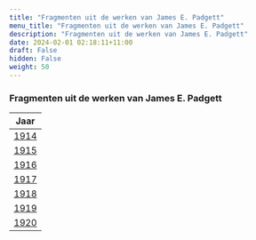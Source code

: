 ```yaml
---
title: "Fragmenten uit de werken van James E. Padgett"
menu_title: "Fragmenten uit de werken van James E. Padgett"
description: "Fragmenten uit de werken van James E. Padgett"
date: 2024-02-01 02:18:11+11:00
draft: False
hidden: False
weight: 50
---
```

### Fragmenten uit de werken van James E. Padgett

|**Jaar**
|---
| [1914](/1-nl-padgett-messages/1-5-nl-excerpts-from-the-works-of-padgett/1-5-1-nl-padgett-excerpts-1914/)
| [1915](/1-nl-padgett-messages/1-5-nl-excerpts-from-the-works-of-padgett/1-5-2-nl-padgett-excerpts-1915/)
| [1916](/1-nl-padgett-messages/1-5-nl-excerpts-from-the-works-of-padgett/1-5-3-nl-padgett-excerpts-1916/)
| [1917](/1-nl-padgett-messages/1-5-nl-excerpts-from-the-works-of-padgett/1-5-4-nl-padgett-excerpts-1917/)
| [1918](/1-nl-padgett-messages/1-5-nl-excerpts-from-the-works-of-padgett/1-5-5-nl-padgett-excerpts-1918/)
| [1919](/1-nl-padgett-messages/1-5-nl-excerpts-from-the-works-of-padgett/1-5-6-nl-padgett-excerpts-1919/)
| [1920](/1-nl-padgett-messages/1-5-nl-excerpts-from-the-works-of-padgett/1-5-7-nl-padgett-excerpts-1920/)
